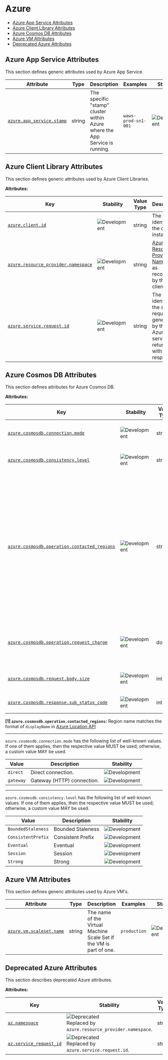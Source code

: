 <!-- NOTE: THIS FILE IS AUTOGENERATED. DO NOT EDIT BY HAND. -->
<!-- see templates/registry/markdown/attribute_namespace.md.j2 -->

# Azure

- [Azure App Service Attributes](#azure-app-service-attributes)
- [Azure Client Library Attributes](#azure-client-library-attributes)
- [Azure Cosmos DB Attributes](#azure-cosmos-db-attributes)
- [Azure VM Attributes](#azure-vm-attributes)
- [Deprecated Azure Attributes](#deprecated-azure-attributes)

## Azure App Service Attributes

This section defines generic attributes used by Azure App Service.

| Attribute | Type | Description | Examples | Stability |
|---|---|---|---|---|
| <a id="azure-app-service-stamp" href="#azure-app-service-stamp">`azure.app_service.stamp`</a> | string | The specific "stamp" cluster within Azure where the App Service is running. | `waws-prod-sn1-001` | ![Development](https://img.shields.io/badge/-development-blue) |

## Azure Client Library Attributes

This section defines generic attributes used by Azure Client Libraries.

**Attributes:**

| Key | Stability | Value Type | Description | Example Values |
|---|---|---|---|---|
| <a id="azure-client-id" href="#azure-client-id">`azure.client.id`</a> | ![Development](https://img.shields.io/badge/-development-blue) | string | The unique identifier of the client instance. | `3ba4827d-4422-483f-b59f-85b74211c11d`; `storage-client-1` |
| <a id="azure-resource-provider-namespace" href="#azure-resource-provider-namespace">`azure.resource_provider.namespace`</a> | ![Development](https://img.shields.io/badge/-development-blue) | string | [Azure Resource Provider Namespace](https://learn.microsoft.com/azure/azure-resource-manager/management/azure-services-resource-providers) as recognized by the client. | `Microsoft.Storage`; `Microsoft.KeyVault`; `Microsoft.ServiceBus` |
| <a id="azure-service-request-id" href="#azure-service-request-id">`azure.service.request.id`</a> | ![Development](https://img.shields.io/badge/-development-blue) | string | The unique identifier of the service request. It's generated by the Azure service and returned with the response. | `00000000-0000-0000-0000-000000000000` |

## Azure Cosmos DB Attributes

This section defines attributes for Azure Cosmos DB.

**Attributes:**

| Key | Stability | Value Type | Description | Example Values |
|---|---|---|---|---|
| <a id="azure-cosmosdb-connection-mode" href="#azure-cosmosdb-connection-mode">`azure.cosmosdb.connection.mode`</a> | ![Development](https://img.shields.io/badge/-development-blue) | string | Cosmos client connection mode. | `gateway`; `direct` |
| <a id="azure-cosmosdb-consistency-level" href="#azure-cosmosdb-consistency-level">`azure.cosmosdb.consistency.level`</a> | ![Development](https://img.shields.io/badge/-development-blue) | string | Account or request [consistency level](https://learn.microsoft.com/azure/cosmos-db/consistency-levels). | `Eventual`; `ConsistentPrefix`; `BoundedStaleness`; `Strong`; `Session` |
| <a id="azure-cosmosdb-operation-contacted-regions" href="#azure-cosmosdb-operation-contacted-regions">`azure.cosmosdb.operation.contacted_regions`</a> | ![Development](https://img.shields.io/badge/-development-blue) | string[] | List of regions contacted during operation in the order that they were contacted. If there is more than one region listed, it indicates that the operation was performed on multiple regions i.e. cross-regional call. [1] | `["North Central US", "Australia East", "Australia Southeast"]` |
| <a id="azure-cosmosdb-operation-request-charge" href="#azure-cosmosdb-operation-request-charge">`azure.cosmosdb.operation.request_charge`</a> | ![Development](https://img.shields.io/badge/-development-blue) | double | The number of request units consumed by the operation. | `46.18`; `1.0` |
| <a id="azure-cosmosdb-request-body-size" href="#azure-cosmosdb-request-body-size">`azure.cosmosdb.request.body.size`</a> | ![Development](https://img.shields.io/badge/-development-blue) | int | Request payload size in bytes. |  |
| <a id="azure-cosmosdb-response-sub-status-code" href="#azure-cosmosdb-response-sub-status-code">`azure.cosmosdb.response.sub_status_code`</a> | ![Development](https://img.shields.io/badge/-development-blue) | int | Cosmos DB sub status code. | `1000`; `1002` |

**[1] `azure.cosmosdb.operation.contacted_regions`:** Region name matches the format of `displayName` in [Azure Location API](https://learn.microsoft.com/rest/api/resources/subscriptions/list-locations)

---

`azure.cosmosdb.connection.mode` has the following list of well-known values. If one of them applies, then the respective value MUST be used; otherwise, a custom value MAY be used.

| Value  | Description | Stability |
|---|---|---|
| `direct` | Direct connection. | ![Development](https://img.shields.io/badge/-development-blue) |
| `gateway` | Gateway (HTTP) connection. | ![Development](https://img.shields.io/badge/-development-blue) |

---

`azure.cosmosdb.consistency.level` has the following list of well-known values. If one of them applies, then the respective value MUST be used; otherwise, a custom value MAY be used.

| Value  | Description | Stability |
|---|---|---|
| `BoundedStaleness` | Bounded Staleness | ![Development](https://img.shields.io/badge/-development-blue) |
| `ConsistentPrefix` | Consistent Prefix | ![Development](https://img.shields.io/badge/-development-blue) |
| `Eventual` | Eventual | ![Development](https://img.shields.io/badge/-development-blue) |
| `Session` | Session | ![Development](https://img.shields.io/badge/-development-blue) |
| `Strong` | Strong | ![Development](https://img.shields.io/badge/-development-blue) |

## Azure VM Attributes

This section defines generic attributes used by Azure VM's.

| Attribute | Type | Description | Examples | Stability |
|---|---|---|---|---|
| <a id="azure-vm-scaleset-name" href="#azure-vm-scaleset-name">`azure.vm.scaleset.name`</a> | string | The name of the Virtual Machine Scale Set if the VM is part of one. | `production` | ![Development](https://img.shields.io/badge/-development-blue) |

## Deprecated Azure Attributes

This section describes deprecated Azure attributes.

**Attributes:**

| Key | Stability | Value Type | Description | Example Values |
|---|---|---|---|---|
| <a id="az-namespace" href="#az-namespace">`az.namespace`</a> | ![Deprecated](https://img.shields.io/badge/-deprecated-red)<br>Replaced by `azure.resource_provider.namespace`. | string | Deprecated, use `azure.resource_provider.namespace` instead. | `Microsoft.Storage`; `Microsoft.KeyVault`; `Microsoft.ServiceBus` |
| <a id="az-service-request-id" href="#az-service-request-id">`az.service_request_id`</a> | ![Deprecated](https://img.shields.io/badge/-deprecated-red)<br>Replaced by `azure.service.request.id`. | string | Deprecated, use `azure.service.request.id` instead. | `00000000-0000-0000-0000-000000000000` |
